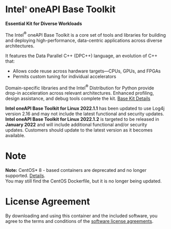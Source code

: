 # Intel<sup><font size=2>®</font></sup> oneAPI Base Toolkit

**Essential Kit for Diverse Workloads**

The Intel<sup><font size=2>®</font></sup> oneAPI Base Toolkit is a core set of tools and libraries for building and deploying high-performance, data-centric applications across diverse architectures.

It features the Data Parallel C++ (DPC++) language, an evolution of C++ that:
* Allows code reuse across hardware targets—CPUs, GPUs, and FPGAs
* Permits custom tuning for individual accelerators

Domain-specific libraries and the Intel<sup><font size=2>®</font></sup> Distribution for Python provide drop-in acceleration across relevant architectures. Enhanced profiling, design assistance, and debug tools complete the kit. [Base Kit Details](https://software.intel.com/oneapi/base-kit)

**Intel oneAPI Base Toolkit for Linux 2022.1.1** has been updated to use Log4j version 2.16 and may not include the latest functional and security updates. **Intel oneAPI Base Toolkit for Linux 2022.1.2** is targeted to be released in **January 2022** and will include additional functional and/or security updates. Customers should update to the latest version as it becomes available.

# Note
**Note:** CentOS* 8 - based containers are deprecated and no longer supported. [Details](https://www.centos.org/centos-linux-eol/). <br />
You may still find the CentOS Dockerfile, but it is no longer being updated.

# License Agreement

By downloading and using this container and the included software, you agree to the terms and conditions of the [software license agreements](https://github.com/intel/oneapi-containers/tree/master/licensing).
